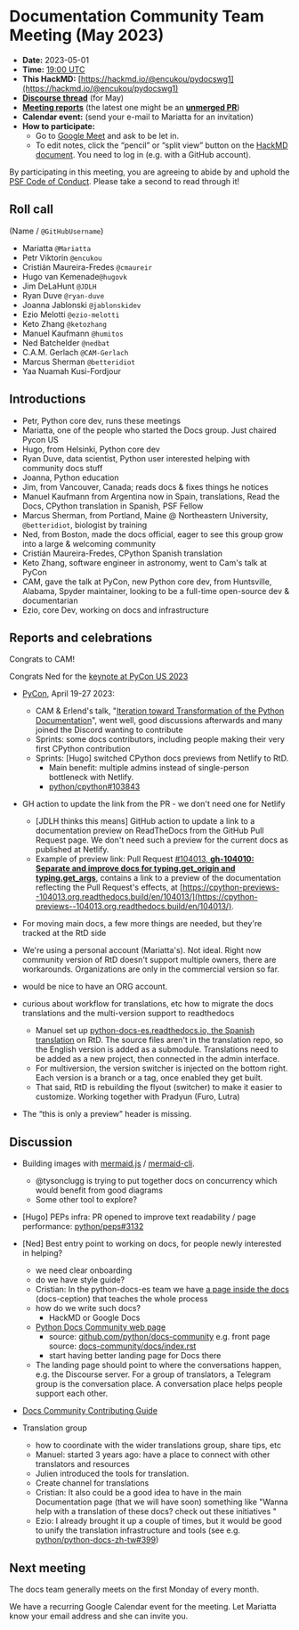 # Documentation Community Team Meeting (May 2023)

- **Date:** 2023-05-01
- **Time:** [19:00 UTC](https://arewemeetingyet.com/UTC/2023-05-01/19:00/Docs%20Meeting)
- **This HackMD:** [https://hackmd.io/@encukou/pydocswg1](https://hackmd.io/@encukou/pydocswg1)
- [**Discourse thread**](https://discuss.python.org/t/26182) (for May)
- [**Meeting reports**](https://docs-community.readthedocs.io/en/latest/monthly-meeting/index.html) (the latest one might be an [**unmerged PR**](https://github.com/python/docs-community/pulls))
- **Calendar event:** (send your e-mail to Mariatta for an invitation)
- **How to participate:**
  -  Go to [Google Meet](https://meet.google.com/dii-qrzf-wkw) and ask to be let in.
  -  To edit notes, click the “pencil” or “split view” button on the [HackMD document](https://hackmd.io/@encukou/pydocswg1). You need to log in (e.g. with a GitHub account).

By participating in this meeting, you are agreeing to abide by and uphold the [PSF Code of Conduct](https://www.python.org/psf/codeofconduct/).
Please take a second to read through it!


## Roll call

(Name / `@GitHubUsername`)
- Mariatta `@Mariatta`
- Petr Viktorin `@encukou`
- Cristián Maureira-Fredes `@cmaureir`
- Hugo van Kemenade`@hugovk`
- Jim DeLaHunt `@JDLH`
- Ryan Duve `@ryan-duve`
- Joanna Jablonski `@jablonskidev`
- Ezio Melotti `@ezio-melotti`
- Keto Zhang `@ketozhang`
- Manuel Kaufmann `@humitos`
- Ned Batchelder `@nedbat`
- C.A.M. Gerlach `@CAM-Gerlach`
- Marcus Sherman `@betteridiot`
- Yaa Nuamah Kusi-Fordjour


## Introductions

- Petr, Python core dev, runs these meetings
- Mariatta, one of the people who started the Docs group. Just chaired Pycon US
- Hugo, from Helsinki, Python core dev
- Ryan Duve, data scientist, Python user interested helping with community docs stuff
- Joanna, Python education
- Jim, from Vancouver, Canada; reads docs & fixes things he notices
- Manuel Kaufmann from Argentina now in Spain, translations, Read the Docs, CPython translation in Spanish, PSF Fellow
- Marcus Sherman, from Portland, Maine @ Northeastern University, `@betteridiot`, biologist by training
- Ned, from Boston, made the docs official, eager to see this group grow into a large & welcoming community
- Cristián Maureira-Fredes, CPython Spanish translation
- Keto Zhang, software engineer in astronomy, went to Cam's talk at PyCon
- CAM, gave the talk at PyCon, new Python core dev, from Huntsville, Alabama, Spyder maintainer, looking to be a full-time open-source dev & documentarian
- Ezio, core Dev, working on docs and infrastructure


## Reports and celebrations

Congrats to CAM!

Congrats Ned for the [keynote at PyCon US 2023](https://us.pycon.org/2023/about/keynote-speakers/#ned-batchelder)


* [PyCon](https://us.pycon.org/2023/), April 19-27 2023:
  * CAM & Erlend's talk, "[Iteration toward Transformation of the Python Documentation](https://us.pycon.org/2023/schedule/presentation/88/)", went well, good discussions afterwards and many joined the Discord wanting to contribute
  * Sprints: some docs contributors, including people making their very first CPython contribution
  * Sprints: [Hugo] switched CPython docs previews from Netlify to RtD.
    * Main benefit: multiple admins instead of single-person bottleneck with Netlify.
    * [python/cpython#103843](https://github.com/python/cpython/pull/103843)
* GH action to update the link from the PR - we don't need one for Netlify
    * [JDLH thinks this means] GitHub action to update a link to a documentation preview on ReadTheDocs from the GitHub Pull Request page. We don't need such a preview for the current docs as published at Netlify.
    * Example of preview link: Pull Request [#104013, **gh-104010: Separate and improve docs for typing.get_origin and typing.get_args**](https://github.com/python/cpython/pull/104013), contains a link to a preview of the documentation reflecting the Pull Request's effects, at [https://cpython-previews--104013.org.readthedocs.build/en/104013/](https://cpython-previews--104013.org.readthedocs.build/en/104013/).
* For moving main docs, a few more things are needed, but they're tracked at the RtD side
* We're using a personal account (Mariatta's). Not ideal. Right now community version of RtD doesn't support multiple owners, there are workarounds. Organizations are only in the commercial version so far.
* would be nice to have an ORG account.
* curious about workflow for translations, etc how to migrate the docs translations and the multi-version support to readthedocs
  * Manuel set up [python-docs-es.readthedocs.io, the Spanish translation](https://python-docs-es.readthedocs.io/es/3.11/) on RtD. The source files aren't in the translation repo, so the English version is added as a submodule. Translations need to be added as a new project, then connected in the admin interface.
  * For multiversion, the version switcher is injected on the bottom right. Each version is a branch or a tag, once enabled they get built.
  * That said, RtD is rebuilding the flyout (switcher) to make it easier to customize. Working together with Pradyun (Furo, Lutra)

* The “this is only a preview” header is missing.

## Discussion

* Building images with [mermaid.js](https://mermaid.js.org/) / [mermaid-cli](https://github.com/mermaid-js/mermaid-cli).
  - @tysonclugg is trying to put together docs on concurrency which would benefit from good diagrams
  - Some other tool to explore?

* [Hugo] PEPs infra: PR opened to improve text readability / page performance:
  [python/peps#3132](https://github.com/python/peps/pull/3132)

* [Ned] Best entry point to working on docs, for people newly interested in helping?
    - we need clear onboarding
    - do we have style guide?
    - Cristian: In the python-docs-es team we have [a page inside the docs](https://python-docs-es.readthedocs.io/es/3.11/CONTRIBUTING.html) (docs-ception) that teaches the whole process
    - how do we write such docs?
        - HackMD or Google Docs
    - [Python Docs Community web page](https://docs-community.readthedocs.io/en/latest/)
        - source: [github.com/python/docs-community](https://github.com/python/docs-community) e.g. front page source: [docs-community/docs/index.rst](https://github.com/python/docs-community/blob/main/docs/index.rst)
        - start having better landing page for Docs there
    - The landing page should point to where the conversations happen, e.g. the Discourse server. For a group of translators, a Telegram group is the conversation place. A conversation place helps people support each other.
- [Docs Community Contributing Guide](https://docs-community.readthedocs.io/en/latest/community/contributing.html)

- Translation group
    - how to coordinate with the wider translations group, share tips, etc
    - Manuel: started 3 years ago: have a place to connect with other translators and resources
    - Julien introduced the tools for translation.
    - Create channel for translations
    - Cristian: It also could be a good idea to have in the main Documentation page (that we will have soon) something like "Wanna help with a translation of these docs? check out these initiatives <list of languages here>"
    - Ezio: I already brought it up a couple of times, but it would be good to unify the translation infrastructure and tools (see e.g. [python/python-docs-zh-tw#399](https://github.com/python/python-docs-zh-tw/issues/399))



## Next meeting

The docs team generally meets on the first Monday of every month.

We have a recurring Google Calendar event for the meeting.
Let Mariatta know your email address and she can invite you.
